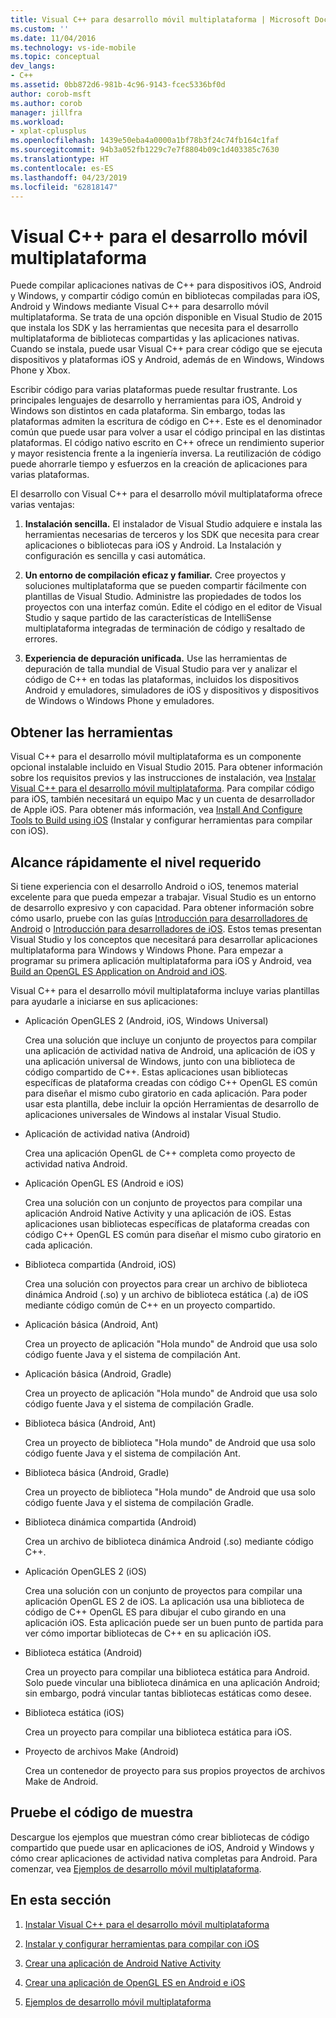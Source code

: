 ```yaml
---
title: Visual C++ para desarrollo móvil multiplataforma | Microsoft Docs
ms.custom: ''
ms.date: 11/04/2016
ms.technology: vs-ide-mobile
ms.topic: conceptual
dev_langs:
- C++
ms.assetid: 0bb872d6-981b-4c96-9143-fcec5336bf0d
author: corob-msft
ms.author: corob
manager: jillfra
ms.workload:
- xplat-cplusplus
ms.openlocfilehash: 1439e50eba4a0000a1bf78b3f24c74fb164c1faf
ms.sourcegitcommit: 94b3a052fb1229c7e7f8804b09c1d403385c7630
ms.translationtype: HT
ms.contentlocale: es-ES
ms.lasthandoff: 04/23/2019
ms.locfileid: "62818147"
---
```

# <a name="visual-c-for-cross-platform-mobile-development"></a>Visual C++ para el desarrollo móvil multiplataforma
Puede compilar aplicaciones nativas de C++ para dispositivos iOS, Android y Windows, y compartir código común en bibliotecas compiladas para iOS, Android y Windows mediante Visual C++ para desarrollo móvil multiplataforma. Se trata de una opción disponible en Visual Studio de 2015 que instala los SDK y las herramientas que necesita para el desarrollo multiplataforma de bibliotecas compartidas y las aplicaciones nativas. Cuando se instala, puede usar Visual C++ para crear código que se ejecuta dispositivos y plataformas iOS y Android, además de en Windows, Windows Phone y Xbox.

 Escribir código para varias plataformas puede resultar frustrante. Los principales lenguajes de desarrollo y herramientas para iOS, Android y Windows son distintos en cada plataforma. Sin embargo, todas las plataformas admiten la escritura de código en C++. Este es el denominador común que puede usar para volver a usar el código principal en las distintas plataformas. El código nativo escrito en C++ ofrece un rendimiento superior y mayor resistencia frente a la ingeniería inversa. La reutilización de código puede ahorrarle tiempo y esfuerzos en la creación de aplicaciones para varias plataformas.

 El desarrollo con Visual C++ para el desarrollo móvil multiplataforma ofrece varias ventajas:

1. **Instalación sencilla.** El instalador de Visual Studio adquiere e instala las herramientas necesarias de terceros y los SDK que necesita para crear aplicaciones o bibliotecas para iOS y Android. La Instalación y configuración es sencilla y casi automática.

2. **Un entorno de compilación eficaz y familiar.** Cree proyectos y soluciones multiplataforma que se pueden compartir fácilmente con plantillas de Visual Studio. Administre las propiedades de todos los proyectos con una interfaz común. Edite el código en el editor de Visual Studio y saque partido de las características de IntelliSense multiplataforma integradas de terminación de código y resaltado de errores.

3. **Experiencia de depuración unificada.** Use las herramientas de depuración de talla mundial de Visual Studio para ver y analizar el código de C++ en todas las plataformas, incluidos los dispositivos Android y emuladores, simuladores de iOS y dispositivos y dispositivos de Windows o Windows Phone y emuladores.

## <a name="get-the-tools"></a>Obtener las herramientas
 Visual C++ para el desarrollo móvil multiplataforma es un componente opcional instalable incluido en Visual Studio 2015. Para obtener información sobre los requisitos previos y las instrucciones de instalación, vea [Instalar Visual C++ para el desarrollo móvil multiplataforma](../cross-platform/install-visual-cpp-for-cross-platform-mobile-development.md). Para compilar código para iOS, también necesitará un equipo Mac y un cuenta de desarrollador de Apple iOS. Para obtener más información, vea [Install And Configure Tools to Build using iOS](../cross-platform/install-and-configure-tools-to-build-using-ios.md) (Instalar y configurar herramientas para compilar con iOS).

## <a name="come-up-to-speed"></a>Alcance rápidamente el nivel requerido
 Si tiene experiencia con el desarrollo Android o iOS, tenemos material excelente para que pueda empezar a trabajar. Visual Studio es un entorno de desarrollo expresivo y con capacidad. Para obtener información sobre cómo usarlo, pruebe con las guías [Introducción para desarrolladores de Android](/previous-versions/windows/apps/dn275875\(v=win.10\)) o [Introducción para desarrolladores de iOS](/previous-versions/windows/apps/jj657966\(v=win.10\)). Estos temas presentan Visual Studio y los conceptos que necesitará para desarrollar aplicaciones multiplataforma para Windows y Windows Phone. Para empezar a programar su primera aplicación multiplataforma para iOS y Android, vea [Build an OpenGL ES Application on Android and iOS](../cross-platform/build-an-opengl-es-application-on-android-and-ios.md).

 Visual C++ para el desarrollo móvil multiplataforma incluye varias plantillas para ayudarle a iniciarse en sus aplicaciones:

- Aplicación OpenGLES 2 (Android, iOS, Windows Universal)

     Crea una solución que incluye un conjunto de proyectos para compilar una aplicación de actividad nativa de Android, una aplicación de iOS y una aplicación universal de Windows, junto con una biblioteca de código compartido de C++. Estas aplicaciones usan bibliotecas específicas de plataforma creadas con código C++ OpenGL ES común para diseñar el mismo cubo giratorio en cada aplicación. Para poder usar esta plantilla, debe incluir la opción Herramientas de desarrollo de aplicaciones universales de Windows al instalar Visual Studio.

- Aplicación de actividad nativa (Android)

     Crea una aplicación OpenGL de C++ completa como proyecto de actividad nativa Android.

- Aplicación OpenGL ES (Android e iOS)

     Crea una solución con un conjunto de proyectos para compilar una aplicación Android Native Activity y una aplicación de iOS. Estas aplicaciones usan bibliotecas específicas de plataforma creadas con código C++ OpenGL ES común para diseñar el mismo cubo giratorio en cada aplicación.

- Biblioteca compartida (Android, iOS)

     Crea una solución con proyectos para crear un archivo de biblioteca dinámica Android (.so) y un archivo de biblioteca estática (.a) de iOS mediante código común de C++ en un proyecto compartido.

- Aplicación básica (Android, Ant)

     Crea un proyecto de aplicación "Hola mundo" de Android que usa solo código fuente Java y el sistema de compilación Ant.

- Aplicación básica (Android, Gradle)

     Crea un proyecto de aplicación "Hola mundo" de Android que usa solo código fuente Java y el sistema de compilación Gradle.

- Biblioteca básica (Android, Ant)

     Crea un proyecto de biblioteca "Hola mundo" de Android que usa solo código fuente Java y el sistema de compilación Ant.

- Biblioteca básica (Android, Gradle)

     Crea un proyecto de biblioteca "Hola mundo" de Android que usa solo código fuente Java y el sistema de compilación Gradle.

- Biblioteca dinámica compartida (Android)

     Crea un archivo de biblioteca dinámica Android (.so) mediante código C++.

- Aplicación OpenGLES 2 (iOS)

     Crea una solución con un conjunto de proyectos para compilar una aplicación OpenGL ES 2 de iOS. La aplicación usa una biblioteca de código de C++ OpenGL ES para dibujar el cubo girando en una aplicación iOS. Esta aplicación puede ser un buen punto de partida para ver cómo importar bibliotecas de C++ en su aplicación iOS.

- Biblioteca estática (Android)

     Crea un proyecto para compilar una biblioteca estática para Android. Solo puede vincular una biblioteca dinámica en una aplicación Android; sin embargo, podrá vincular tantas bibliotecas estáticas como desee.

- Biblioteca estática (iOS)

     Crea un proyecto para compilar una biblioteca estática para iOS.

- Proyecto de archivos Make (Android)

     Crea un contenedor de proyecto para sus propios proyectos de archivos Make de Android.

## <a name="try-out-sample-code"></a>Pruebe el código de muestra
 Descargue los ejemplos que muestran cómo crear bibliotecas de código compartido que puede usar en aplicaciones de iOS, Android y Windows y cómo crear aplicaciones de actividad nativa completas para Android. Para comenzar, vea [Ejemplos de desarrollo móvil multiplataforma](../cross-platform/cross-platform-mobile-development-examples.md).

## <a name="in-this-section"></a>En esta sección

1. [Instalar Visual C++ para el desarrollo móvil multiplataforma](../cross-platform/install-visual-cpp-for-cross-platform-mobile-development.md)

2. [Instalar y configurar herramientas para compilar con iOS](../cross-platform/install-and-configure-tools-to-build-using-ios.md)

3. [Crear una aplicación de Android Native Activity](../cross-platform/create-an-android-native-activity-app.md)

4. [Crear una aplicación de OpenGL ES en Android e iOS](../cross-platform/build-an-opengl-es-application-on-android-and-ios.md)

5. [Ejemplos de desarrollo móvil multiplataforma](../cross-platform/cross-platform-mobile-development-examples.md)